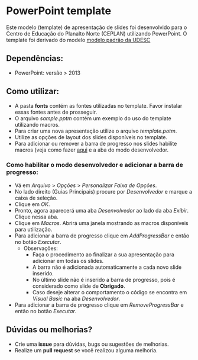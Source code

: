 # PowerPoint template

Este modelo (template) de apresentação de slides foi desenvolvido para o Centro de Educação do Planalto Norte (CEPLAN) utilizando PowerPoint. O template foi derivado do modelo [modelo padrão da UDESC](http://www.udesc.br/arquivos/udesc/id_cpmenu/5524/template_TEMPLATE_DE_APRESENTA__O_UDESC_15_09_16_15029104943981_5524.pptx)

## Dependências:

- PowerPoint: versão > 2013

## Como utilizar:
- A pasta **fonts** contém as fontes utilizadas no template. Favor instalar essas fontes antes de prosseguir.
- O arquivo *sample.pptm* contém um exemplo do uso do template utilizando macros.
- Para criar uma nova apresentação utilize o arquivo *template.potm*.
- Utilize as opções de layout dos slides disponíveis no template.
- Para adicionar ou remover a barra de progresso nos slides habilite macros (veja como fazer [aqui](https://support.office.com/pt-br/article/Habilitar-ou-desabilitar-macros-em-arquivos-do-Office-12b036fd-d140-4e74-b45e-16fed1a7e5c6) e a aba do modo desenvolvedor.

### Como habilitar o modo desenvolvedor e adicionar a barra de progresso:
- Vá em *Arquivo* > *Opções* > *Personalizar Faixa de Opções*.
- No lado direito (Guias Principais) procure por *Desenvolvedor* e marque a caixa de seleção.
- Clique em *OK*.
- Pronto, agora aparecerá uma aba *Desenvolvedor* ao lado da aba *Exibir*. Clique nessa aba.
- Clique em *Macros*. Abrirá uma janela mostrando as macros disponíveis para utilização. 
- Para adicionar a barra de progresso clique em *AddProgressBar* e então no botão *Executar*. 
	- Observações:
		- Faça o procedimento ao finalizar a sua apresentação para adicionar em todas os slides.
		- A barra não é adicionada automaticamente a cada novo slide inserido.
		- No último slide não é inserido a barra de progresso, pois é considerado como slide de **Obrigado**.
		- Caso deseje alterar o comportamento o código se encontra em *Visual Basic* na aba *Desenvolvedor*.
- Para adicionar a barra de progresso clique em *RemoveProgressBar* e então no botão *Executar*.

## Dúvidas ou melhorias?
- Crie uma **issue** para dúvidas, bugs ou sugestões de melhorias.
- Realize um **pull request** se você realizou alguma melhoria.

